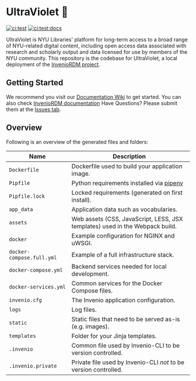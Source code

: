 # UltraViolet 💜
[![ci:test](https://github.com/nyudlts/ultraviolet/workflows/ci:test/badge.svg)](https://github.com/nyudlts/ultraviolet/actions)
[![ci:test:docs](https://github.com/nyudlts/ultraviolet/workflows/ci:test:docs/badge.svg)](https://nyudlts.github.io/ultraviolet/)

UltraViolet is NYU Libraries' platform for long-term access to a broad range of NYU-related digital content, including open access data associated with research and scholarly output and data licensed for use by members of the NYU community. This repository is the codebase for UltraViolet, a local deployment of the [InvenioRDM project](https://inveniordm.docs.cern.ch/).

## Getting Started

We recommend you visit our [Documentation Wiki](https://nyudlts.github.io/ultraviolet/) to get started. 
You can also check [InvenioRDM documentation](https://inveniordm.docs.cern.ch/)
Have Questions? Please submit them at the [Issues tab](https://github.com/nyudlts/ultraviolet/issues).


## Overview

Following is an overview of the generated files and folders:

| Name | Description |
|---|---|
| ``Dockerfile`` | Dockerfile used to build your application image. |
| ``Pipfile`` | Python requirements installed via [pipenv](https://pipenv.pypa.io) |
| ``Pipfile.lock`` | Locked requirements (generated on first install). |
| ``app_data`` | Application data such as vocabularies. |
| ``assets`` | Web assets (CSS, JavaScript, LESS, JSX templates) used in the Webpack build. |
| ``docker`` | Example configuration for NGINX and uWSGI. |
| ``docker-compose.full.yml`` | Example of a full infrastructure stack. |
| ``docker-compose.yml`` | Backend services needed for local development. |
| ``docker-services.yml`` | Common services for the Docker Compose files. |
| ``invenio.cfg`` | The Invenio application configuration. |
| ``logs`` | Log files. |
| ``static`` | Static files that need to be served as-is (e.g. images). |
| ``templates`` | Folder for your Jinja templates. |
| ``.invenio`` | Common file used by Invenio-CLI to be version controlled. |
| ``.invenio.private`` | Private file used by Invenio-CLI *not* to be version controlled. |
